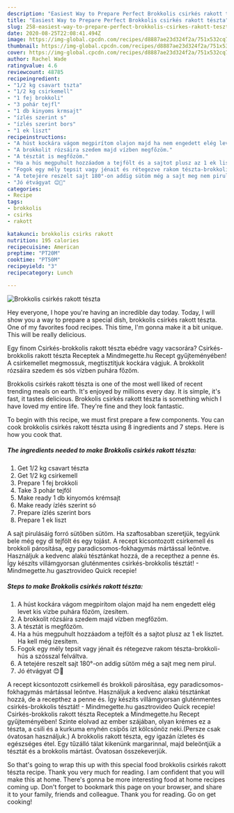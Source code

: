 ```yaml
---
description: "Easiest Way to Prepare Perfect Brokkolis csirkés rakott tészta"
title: "Easiest Way to Prepare Perfect Brokkolis csirkés rakott tészta"
slug: 258-easiest-way-to-prepare-perfect-brokkolis-csirkes-rakott-teszta
date: 2020-08-25T22:08:41.494Z
image: https://img-global.cpcdn.com/recipes/d8887ae23d324f2a/751x532cq70/brokkolis-csirkes-rakott-teszta-recept-foto.jpg
thumbnail: https://img-global.cpcdn.com/recipes/d8887ae23d324f2a/751x532cq70/brokkolis-csirkes-rakott-teszta-recept-foto.jpg
cover: https://img-global.cpcdn.com/recipes/d8887ae23d324f2a/751x532cq70/brokkolis-csirkes-rakott-teszta-recept-foto.jpg
author: Rachel Wade
ratingvalue: 4.6
reviewcount: 48785
recipeingredient:
- "1/2 kg csavart tszta"
- "1/2 kg csirkemell"
- "1 fej brokkoli"
- "3 pohár tejfl"
- "1 db kinyoms krmsajt"
- "ízlés szerint s"
- "ízlés szerint bors"
- "1 ek liszt"
recipeinstructions:
- "A húst kockára vágom megpirítom olajon majd ha nem engedett elég levet kis vízbe puhára főzöm, ízesítem."
- "A brokkolit rózsáira szedem majd vízben megfőzöm."
- "A tésztát is megfőzöm."
- "Ha a hús megpuhult hozzáadom a tejfölt és a sajtot plusz az 1 ek lisztet. Ha kell még ízesítem."
- "Fogok egy mély tepsit vagy jénait és rétegezve rakom tészta-brokkoli-hús a szósszal felváltva."
- "A tetejére reszelt sajt 180°-on addig sütöm még a sajt meg nem pirul."
- "Jó étvágyat 😊🍴"
categories:
- Recipe
tags:
- brokkolis
- csirks
- rakott

katakunci: brokkolis csirks rakott 
nutrition: 195 calories
recipecuisine: American
preptime: "PT20M"
cooktime: "PT50M"
recipeyield: "3"
recipecategory: Lunch

---
```



![Brokkolis csirkés rakott tészta](https://img-global.cpcdn.com/recipes/d8887ae23d324f2a/751x532cq70/brokkolis-csirkes-rakott-teszta-recept-foto.jpg)

Hey everyone, I hope you're having an incredible day today. Today, I will show you a way to prepare a special dish, brokkolis csirkés rakott tészta. One of my favorites food recipes. This time, I'm gonna make it a bit unique. This will be really delicious.

Egy finom Csirkés-brokkolis rakott tészta ebédre vagy vacsorára? Csirkés-brokkolis rakott tészta Receptek a Mindmegette.hu Recept gyűjteményében! A csirkemellet megmossuk, megtisztítjuk kockára vágjuk. A brokkolit rózsáira szedem és sós vízben puhára főzöm.

Brokkolis csirkés rakott tészta is one of the most well liked of recent trending meals on earth. It's enjoyed by millions every day. It is simple, it's fast, it tastes delicious. Brokkolis csirkés rakott tészta is something which I have loved my entire life. They're fine and they look fantastic.


To begin with this recipe, we must first prepare a few components. You can cook brokkolis csirkés rakott tészta using 8 ingredients and 7 steps. Here is how you cook that.

<!--inarticleads1-->

##### The ingredients needed to make Brokkolis csirkés rakott tészta:

1. Get 1/2 kg csavart tészta
1. Get 1/2 kg csirkemell
1. Prepare 1 fej brokkoli
1. Take 3 pohár tejföl
1. Make ready 1 db kinyomós krémsajt
1. Make ready ízlés szerint só
1. Prepare ízlés szerint bors
1. Prepare 1 ek liszt


A sajt pirulásáig forró sütőben sütöm. Ha szaftosabban szeretjük, tegyünk bele még egy dl tejfölt és egy tojást. A recept kicsontozott csirkemell és brokkoli párosítása, egy paradicsomos-fokhagymás mártással leöntve. Használjuk a kedvenc alakú tésztánkat hozzá, de a recepthez a penne és. Így készíts villámgyorsan gluténmentes csirkés-brokkolis tésztát! - Mindmegette.hu gasztrovideo Quick recepie! 

<!--inarticleads2-->

##### Steps to make Brokkolis csirkés rakott tészta:

1. A húst kockára vágom megpirítom olajon majd ha nem engedett elég levet kis vízbe puhára főzöm, ízesítem.
1. A brokkolit rózsáira szedem majd vízben megfőzöm.
1. A tésztát is megfőzöm.
1. Ha a hús megpuhult hozzáadom a tejfölt és a sajtot plusz az 1 ek lisztet. Ha kell még ízesítem.
1. Fogok egy mély tepsit vagy jénait és rétegezve rakom tészta-brokkoli-hús a szósszal felváltva.
1. A tetejére reszelt sajt 180°-on addig sütöm még a sajt meg nem pirul.
1. Jó étvágyat 😊🍴


A recept kicsontozott csirkemell és brokkoli párosítása, egy paradicsomos-fokhagymás mártással leöntve. Használjuk a kedvenc alakú tésztánkat hozzá, de a recepthez a penne és. Így készíts villámgyorsan gluténmentes csirkés-brokkolis tésztát! - Mindmegette.hu gasztrovideo Quick recepie! Csirkés-brokkolis rakott tészta Receptek a Mindmegette.hu Recept gyűjteményében! Szinte elolvad az ember szájában, olyan krémes ez a tészta, a csili és a kurkuma enyhén csípős ízt kölcsönöz neki.(Persze csak óvatosan használjuk.) A brokkolis rakott tészta, egy igazán ízletes és egészséges étel. Egy tűzálló tálat kikenünk margarinnal, majd beleöntjük a tésztát és a brokkolis mártást. Óvatosan összekeverjük. 

So that's going to wrap this up with this special food brokkolis csirkés rakott tészta recipe. Thank you very much for reading. I am confident that you will make this at home. There's gonna be more interesting food at home recipes coming up. Don't forget to bookmark this page on your browser, and share it to your family, friends and colleague. Thank you for reading. Go on get cooking!
